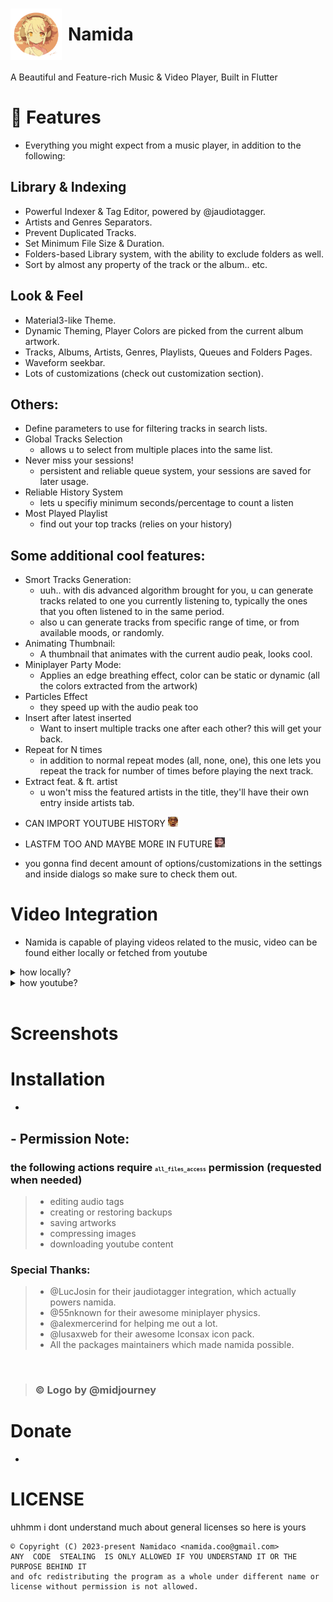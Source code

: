 # <div style="display: flex; align-items: center;"><img src="some stuff/namida.png" width="82" style="margin-right: 10px;">Namida</div>


A Beautiful and Feature-rich Music & Video Player, Built in Flutter

# 🎉 Features
- Everything you might expect from a music player, in addition to the following:
## Library & Indexing
- Powerful Indexer & Tag Editor, powered by @jaudiotagger.
- Artists and Genres Separators.
- Prevent Duplicated Tracks.
- Set Minimum File Size & Duration.
- Folders-based Library system, with the ability to exclude folders as well.
- Sort by almost any property of the track or the album.. etc.
## Look & Feel
- Material3-like Theme.
- Dynamic Theming, Player Colors are picked from the current album artwork.
- Tracks, Albums, Artists, Genres, Playlists, Queues and Folders Pages.
- Waveform seekbar.
- Lots of customizations (check out customization section).

## Others:
- Define parameters to use for filtering tracks in search lists.
- Global Tracks Selection
   - allows u to select from multiple places into the same list.
- Never miss your sessions!
   - persistent and reliable queue system, your sessions are saved for later usage.
- Reliable History System
   - lets u specifiy minimum seconds/percentage to count a listen
- Most Played Playlist
   - find out your top tracks (relies on your history)

## Some additional cool features:
- Smort Tracks Generation:
    - uuh.. with dis advanced algorithm brought for you, u can generate tracks related to one you currently listening to, typically the ones that you often listened to in the same period.
    - also u can generate tracks from specific range of time, or from available moods, or randomly.
- Animating Thumbnail:
   - A thumbnail that animates with the current audio peak, looks cool.
- Miniplayer Party Mode:
   - Applies an edge breathing effect, color can be static or dynamic (all the colors extracted from the artwork)
- Particles Effect
   - they speed up with the audio peak too
- Insert after latest inserted
   - Want to insert multiple tracks one after each other? this will get your back.
- Repeat for N times
   - in addition to normal repeat modes (all, none, one), this one lets you repeat the track for number of times before playing the next track.
- Extract feat. & ft. artist
   - u won't miss the featured artists in the title, they'll have their own entry inside artists tab.
- <p>CAN IMPORT YOUTUBE HISTORY <img src="some stuff/ong.png" width=16 height=16/></p>
- <p>LASTFM TOO AND MAYBE MORE IN FUTURE <img src="some stuff/yoowhat.gif" width=16 height=16/></p>
- you gonna find decent amount of options/customizations in the settings and inside dialogs so make sure to check them out.

# Video Integration
- Namida is capable of playing videos related to the music, video can be found either locally or fetched from youtube
<details>
<summary>how locally?</summary>
typically looks (inside the folders you specificed) for any matching title, matching goes as following:
<br>
-- Alan walker - Faded.m4a
<br>
-- video alAn WaLkER - faDed (480p).mp4
<br>
the video filename should contain at least one of the following:
 <br>
   1. the music filename as shown above.
 <br>
   2. title & first artist of the track.
<br>
note: some cleanup is made to improve the matching, all symbols & whitespaces are ignored.
</details>

<details>
<summary>how youtube?</summary>
 • looks up in the track comment tag (as they are mostly done by @yt-dlp) or filename for any matching youtube link, if found then it starts downloading (and caches permanently) and plays once it's ready, streaming here isn't a good idea as the priority goes for the music file itself.
</details>
<br>


# Screenshots
# Installation
-

## - Permission Note:
### the following actions require <font size="1">`all_files_access`</font> permission (requested when needed)
>- editing audio tags
>- creating or restoring backups
>- saving artworks
>- compressing images
>- downloading youtube content

### Special Thanks:
 >- @LucJosin for their jaudiotagger integration, which actually powers namida.
 >- @55nknown for their awesome miniplayer physics.
 >- @alexmercerind for helping me out a lot.
 >- @lusaxweb for their awesome Iconsax icon pack.
 >- All the packages maintainers which made namida possible.
 <br>
 
> ### © Logo by @midjourney
# Donate
- 

# LICENSE
uhhmm i dont understand much about general licenses so here is yours

```
© Copyright (C) 2023-present Namidaco <namida.coo@gmail.com>
ANY  CODE  STEALING  IS ONLY ALLOWED IF YOU UNDERSTAND IT OR THE PURPOSE BEHIND IT
and ofc redistributing the program as a whole under different name or license without permission is not allowed.
```
